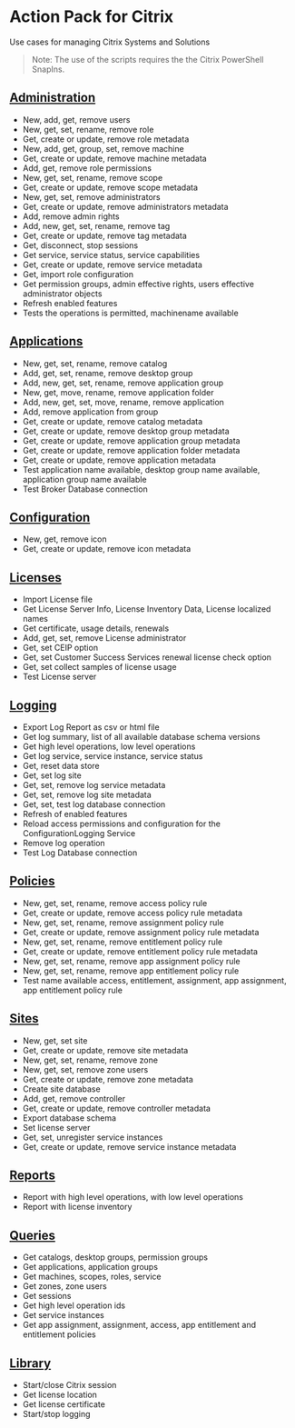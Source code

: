 # Action Pack for Citrix
Use cases for managing Citrix Systems and Solutions
> Note: The use of the scripts requires the the Citrix PowerShell SnapIns.

## [Administration](./Administration)

+ New, add, get, remove users
+ New, get, set, rename, remove role
+ Get, create or update, remove role metadata 
+ New, add, get, group, set, remove machine
+ Get, create or update, remove machine metadata 
+ Add, get, remove role permissions
+ New, get, set, rename, remove scope
+ Get, create or update, remove scope metadata
+ New, get, set, remove administrators
+ Get, create or update, remove administrators metadata  
+ Add, remove admin rights
+ Add, new, get, set, rename, remove tag
+ Get, create or update, remove tag metadata 
+ Get, disconnect, stop sessions
+ Get service, service status, service capabilities
+ Get, create or update, remove service metadata 
+ Get, import role configuration
+ Get permission groups, admin effective rights, users effective administrator objects
+ Refresh enabled features
+ Tests the operations is permitted, machinename available

## [Applications](./Applications)

+ New, get, set, rename, remove catalog
+ Add, get, set, rename, remove desktop group
+ Add, new, get, set, rename, remove application group
+ New, get, move, rename, remove application folder
+ Add, new, get, set, move, rename, remove application
+ Add, remove application from group
+ Get, create or update, remove catalog metadata 
+ Get, create or update, remove desktop group metadata 
+ Get, create or update, remove application group metadata 
+ Get, create or update, remove application folder metadata 
+ Get, create or update, remove application metadata 
+ Test application name available, desktop group name available, application group name available
+ Test Broker Database connection

## [Configuration](./Configuration)

+ New, get, remove icon
+ Get, create or update, remove icon metadata 

## [Licenses](./Licenses)

+ Import License file
+ Get License Server Info, License Inventory Data, License localized names
+ Get certificate, usage details, renewals
+ Add, get, set, remove License administrator
+ Get, set CEIP option
+ Get, set Customer Success Services renewal license check option
+ Get, set collect samples of license usage
+ Test License server

## [Logging](./Logging)

+ Export Log Report as csv or html file
+ Get log summary, list of all available database schema versions
+ Get high level operations, low level operations
+ Get log service, service instance, service status
+ Get, reset data store
+ Get, set log site
+ Get, set, remove log service metadata
+ Get, set, remove log site metadata
+ Get, set, test log database connection
+ Refresh of enabled features
+ Reload access permissions and configuration for the ConfigurationLogging Service
+ Remove log operation
+ Test Log Database connection

## [Policies](./Policies)

+ New, get, set, rename, remove access policy rule
+ Get, create or update, remove access policy rule metadata
+ New, get, set, rename, remove assignment policy rule
+ Get, create or update, remove assignment policy rule metadata
+ New, get, set, rename, remove entitlement policy rule
+ Get, create or update, remove entitlement policy rule metadata
+ New, get, set, rename, remove app assignment policy rule
+ New, get, set, rename, remove app entitlement policy rule
+ Test name available access, entitlement, assignment, app assignment, app entitlement policy rule

## [Sites](./Sites)

+ New, get, set site
+ Get, create or update, remove site metadata
+ New, get, set, rename, remove zone
+ New, get, set, remove zone users
+ Get, create or update, remove zone metadata
+ Create site database
+ Add, get, remove controller
+ Get, create or update, remove controller metadata
+ Export database schema
+ Set license server
+ Get, set, unregister service instances
+ Get, create or update, remove service instance metadata

## [Reports](./_REPORTS_)

+ Report with high level operations, with low level operations
+ Report with license inventory

## [Queries](./_QUERY_)

+ Get catalogs, desktop groups, permission groups
+ Get applications, application groups
+ Get machines, scopes, roles, service
+ Get zones, zone users
+ Get sessions
+ Get high level operation ids
+ Get service instances
+ Get app assignment, assignment, access, app entitlement and entitlement policies

## [Library](./_LIB_)

+ Start/close Citrix session
+ Get license location
+ Get license certificate
+ Start/stop logging